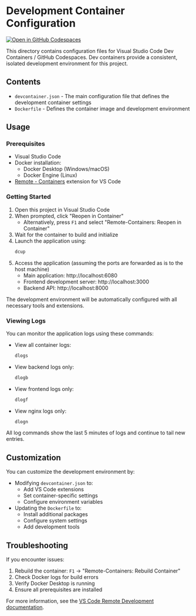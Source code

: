 # Development Container Configuration

[![Open in GitHub Codespaces](https://github.com/codespaces/badge.svg)](https://codespaces.new/pyspur-dev/pyspur)

This directory contains configuration files for Visual Studio Code Dev Containers / GitHub Codespaces. Dev containers provide a consistent, isolated development environment for this project.

## Contents

- `devcontainer.json` - The main configuration file that defines the development container settings
- `Dockerfile` - Defines the container image and development environment

## Usage

### Prerequisites

- Visual Studio Code
- Docker installation:
  - Docker Desktop (Windows/macOS)
  - Docker Engine (Linux)
- [Remote - Containers](https://marketplace.visualstudio.com/items?itemName=ms-vscode-remote.remote-containers) extension for VS Code

### Getting Started

1. Open this project in Visual Studio Code
2. When prompted, click "Reopen in Container"
   - Alternatively, press `F1` and select "Remote-Containers: Reopen in Container"
3. Wait for the container to build and initialize
4. Launch the application using:
   ```bash
   dcup
   ```
5. Access the application (assuming the ports are forwarded as is to the host machine)
   - Main application: http://localhost:6080
   - Frontend development server: http://localhost:3000
   - Backend API: http://localhost:8000

The development environment will be automatically configured with all necessary tools and extensions.

### Viewing Logs

You can monitor the application logs using these commands:

- View all container logs:
  ```bash
  dlogs
  ```
- View backend logs only:
  ```bash
  dlogb
  ```
- View frontend logs only:
  ```bash
  dlogf
  ```
- View nginx logs only:
  ```bash
  dlogn
  ```

All log commands show the last 5 minutes of logs and continue to tail new entries.

## Customization

You can customize the development environment by:

- Modifying `devcontainer.json` to:
  - Add VS Code extensions
  - Set container-specific settings
  - Configure environment variables
- Updating the `Dockerfile` to:
  - Install additional packages
  - Configure system settings
  - Add development tools

## Troubleshooting

If you encounter issues:

1. Rebuild the container: `F1` → "Remote-Containers: Rebuild Container"
2. Check Docker logs for build errors
3. Verify Docker Desktop is running
4. Ensure all prerequisites are installed

For more information, see the [VS Code Remote Development documentation](https://code.visualstudio.com/docs/remote/containers).